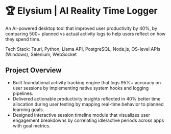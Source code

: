 # 🏆 Elysium | AI Reality Time Logger

An AI-powered desktop tool that improved user productivity by 40%, by comparing 500+ planned vs actual activity logs to help users reflect on how they spend time.

Tech Stack: Tauri, Python, Llama API, PostgreSQL, Node.js, OS-level APIs (Windows), Selenium, WebSocket

## Project Overview

- Built foundational activity tracking engine that logs 95%+ accuracy on user sessions by implementing native system hooks and logging pipelines.
- Delivered actionable productivity insights reflected in 40% better time allocation during user testing by mapping real-time behavior to planned learning goals.
- Designed interactive session timeline module that visualizes user engagement breakdowns by correlating idle/active periods across apps with goal metrics.
